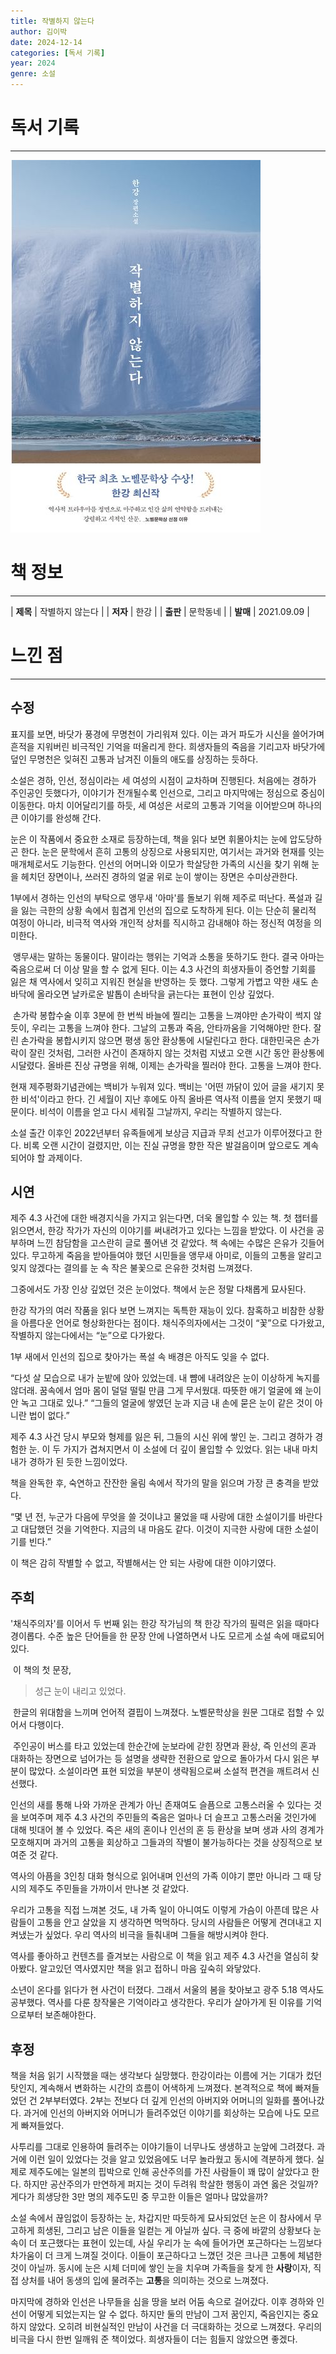 ```yaml
---
title: 작별하지 않는다
author: 김이박
date: 2024-12-14
categories: [독서 기록]
year: 2024
genre: 소설
---
```


# **독서 기록**
---
<img src="../assets/img/cover/book-004.jpg" alt="책 이미지" width="400"/>

# **책 정보**
---

| **제목** | 작별하지 않는다  |
| **저자** | 한강    |
| **출판** | 문학동네   |
| **발매** | 2021.09.09   |

# **느낀 점**
---
## **수정**
표지를 보면, 바닷가 풍경에 무명천이 가리워져 있다. 이는 과거 파도가 시신을 쓸어가며 흔적을 지워버린 비극적인 기억을 떠올리게 한다. 희생자들의 죽음을 기리고자 바닷가에 덮인 무명천은 잊혀진 고통과 남겨진 이들의 애도를 상징하는 듯하다.


소설은 경하, 인선, 정심이라는 세 여성의 시점이 교차하며 진행된다. 처음에는 경하가 주인공인 듯했다가, 이야기가 전개될수록 인선으로, 그리고 마지막에는 정심으로 중심이 이동한다. 마치 이어달리기를 하듯, 세 여성은 서로의 고통과 기억을 이어받으며 하나의 큰 이야기를 완성해 간다.


눈은 이 작품에서 중요한 소재로 등장하는데, 책을 읽다 보면 휘몰아치는 눈에 압도당하곤 한다. 눈은 문학에서 흔히 고통의 상징으로 사용되지만, 여기서는 과거와 현재를 잇는 매개체로서도 기능한다. 인선의 어머니와 이모가 학살당한 가족의 시신을 찾기 위해 눈을 헤치던 장면이나, 쓰러진 경하의 얼굴 위로 눈이 쌓이는 장면은 수미상관한다.


1부에서 경하는 인선의 부탁으로 앵무새 '아마'를 돌보기 위해 제주로 떠난다. 폭설과 길을 잃는 극한의 상황 속에서 힘겹게 인선의 집으로 도착하게 된다. 이는 단순히 물리적 여정이 아니라, 비극적 역사와 개인적 상처를 직시하고 감내해야 하는 정신적 여정을 의미한다.

​
앵무새는 말하는 동물이다. 말이라는 행위는 기억과 소통을 뜻하기도 한다. 결국 아마는 죽음으로써 더 이상 말을 할 수 없게 된다. 이는 4.3 사건의 희생자들이 증언할 기회를 잃은 채 역사에서 잊히고 지워진 현실을 반영하는 듯 했다. 그렇게 가볍고 약한 새도 손바닥에 올라오면 날카로운 발톱이 손바닥을 긁는다는 표현이 인상 깊었다.

​
손가락 봉합수술 이후 3분에 한 번씩 바늘에 찔리는 고통을 느껴야만 손가락이 썩지 않듯이, 우리는 고통을 느껴야 한다. 그날의 고통과 죽음, 안타까움을 기억해야만 한다. 잘린 손가락을 봉합시키지 않으면 평생 동안 환상통에 시달린다고 한다. 대한민국은 손가락이 잘린 것처럼, 그러한 사건이 존재하지 않는 것처럼 지냈고 오랜 시간 동안 환상통에 시달렸다. 올바른 진상 규명을 위해, 이제는 손가락을 찔러야 한다. 고통을 느껴야 한다.


현재 제주평화기념관에는 백비가 누워져 있다. 백비는 '어떤 까닭이 있어 글을 새기지 못한 비석'이라고 한다. 긴 세월이 지난 후에도 아직 올바른 역사적 이름을 얻지 못했기 때문이다. 비석이 이름을 얻고 다시 세워질 그날까지, 우리는 작별하지 않는다.


소설 출간 이후인 2022년부터 유족들에게 보상금 지급과 무죄 선고가 이루어졌다고 한다. 비록 오랜 시간이 걸렸지만, 이는 진실 규명을 향한 작은 발걸음이며 앞으로도 계속되어야 할 과제이다.


## **시연**  
제주 4.3 사건에 대한 배경지식을 가지고 읽는다면, 더욱 몰입할 수 있는 책.
첫 챕터를 읽으면서, 한강 작가가 자신의 이야기를 써내려가고 있다는 느낌을 받았다. 이 사건을 공부하며 느낀 참담함을 고스란히 글로 풀어낸 것 같았다. 책 속에는 수많은 은유가 깃들어 있다.
무고하게 죽음을 받아들여야 했던 시민들을 앵무새 아미로, 이들의 고통을 알리고 잊지 않겠다는 결의를 눈 속 작은 불꽃으로 은유한 것처럼 느껴졌다.

그중에서도 가장 인상 깊었던 것은 눈이었다.
책에서 눈은 정말 다채롭게 묘사된다.

한강 작가의 여러 작품을 읽다 보면 느껴지는 독특한 재능이 있다. 참혹하고 비참한 상황을 아름다운 언어로 형상화한다는 점이다. 채식주의자에서는 그것이 “꽃”으로 다가왔고, 작별하지 않는다에서는 “눈”으로 다가왔다.

1부 새에서 인선의 집으로 찾아가는 폭설 속 배경은 아직도 잊을 수 없다.

“다섯 살 모습으로 내가 눈밭에 앉아 있었는데. 내 뺨에 내려앉은 눈이 이상하게 녹지를 않더래. 꿈속에서 엄마 몸이 덜덜 떨릴 만큼 그게 무서웠대. 따뜻한 애기 얼굴에 왜 눈이 안 녹고 그대로 있나.”
“그들의 얼굴에 쌓였던 눈과 지금 내 손에 묻은 눈이 같은 것이 아니란 법이 없다.”

제주 4.3 사건 당시 부모와 형제를 잃은 뒤, 그들의 시신 위에 쌓인 눈. 그리고 경하가 경험한 눈.
이 두 가지가 겹쳐지면서 이 소설에 더 깊이 몰입할 수 있었다. 읽는 내내 마치 내가 경하가 된 듯한 느낌이었다.

책을 완독한 후, 숙연하고 잔잔한 울림 속에서 작가의 말을 읽으며 가장 큰 충격을 받았다.

“몇 년 전, 누군가 다음에 무엇을 쓸 것이냐고 물었을 때 사랑에 대한 소설이기를 바란다고 대답했던 것을 기억한다. 지금의 내 마음도 같다. 이것이 지극한 사랑에 대한 소설이기를 빈다.”

이 책은 감히 작별할 수 없고, 작별해서는 안 되는 사랑에 대한 이야기였다.

## **주희**  
'채식주의자'를 이어서 두 번째 읽는 한강 작가님의 책
한강 작가의 필력은 읽을 때마다 경이롭다.
수준 높은 단어들을 한 문장 안에 나열하면서 나도 모르게 소설 속에 매료되어 있다.

​
이 책의 첫 문장,

>성근 눈이 내리고 있었다.

​
한글의 위대함을 느끼며 언어적 결핍이 느껴졌다.
노벨문학상을 원문 그대로 접할 수 있어서 다행이다.

​
주인공이 버스를 타고 있었는데 한순간에 눈보라에 갇힌 장면과 환상, 즉 인선의 혼과 대화하는 장면으로 넘어가는 등 설명을 생략한 전환으로 앞으로 돌아가서 다시 읽은 부분이 많았다.
소설이라면 표현 되었을 부분이 생략됨으로써 소설적 편견을 깨트려서 신선했다.


인선의 새를 통해 나와 가까운 관계가 아닌 존재여도 슬픔으로 고통스러울 수 있다는 것을 보여주며 제주 4.3 사건의 주민들의 죽음은 얼마나 더 슬프고 고통스러울 것인가에 대해 빗대어 볼 수 있었다.
죽은 새의 혼이나 인선의 혼 등 환상을 보며 생과 사의 경계가 모호해지며 과거의 고통을 회상하고 그들과의 작별이 불가능하다는 것을 상징적으로 보여준 것 같다.
​

역사의 아픔을 3인칭 대화 형식으로 읽어내며 인선의 가족 이야기 뿐만 아니라 그 때 당시의 제주도 주민들을 가까이서 만나본 것 같았다.


우리가 고통을 직접 느껴본 것도, 내 가족 일이 아니여도 이렇게 가슴이 아픈데 많은 사람들이 고통을 안고 살았을 지 생각하면 먹먹하다.
당시의 사람들은 어떻게 견뎌내고 지켜냈는가 싶었다.
우리 역사의 비극을 들춰내며 그들을 해방시켜야 한다.


역사를 좋아하고 컨텐츠를 즐겨보는 사람으로 이 책을 읽고 제주 4.3 사건을 열심히 찾아봤다.
알고있던 역사였지만 책을 읽고 접하니 마음 깊숙히 와닿았다.


소년이 온다를 읽다가 현 사건이 터졌다.
그래서 서울의 봄을 찾아보고 광주 5.18 역사도 공부했다.
역사를 다룬 창작물은 기억이라고 생각한다.
우리가 살아가게 된 이유를 기억으로부터 보존해야한다.

## **후정**  
책을 처음 읽기 시작했을 때는 생각보다 실망했다. 한강이라는 이름에 거는 기대가 컸던 탓인지, 계속해서 변화하는 시간의 흐름이 어색하게 느껴졌다.
본격적으로 책에 빠져들었던 건 2부부터였다. 2부는 전보다 더 깊게 인선의 아버지와 어머니의 일화를 풀어나갔다. 과거에 인선의 아버지와 어머니가 들려주었던 이야기를 회상하는 모습에 나도 모르게 빠져들었다.


사투리를 그대로 인용하여 들려주는 이야기들이 너무나도 생생하고 눈앞에 그려졌다. 과거에 이런 일이 있었다는 것을 알고 있었음에도 너무 놀라웠고 동시에 격분하게 했다. 실제로 제주도에는 일본의 핍박으로 인해 공산주의를 가진 사람들이 꽤 많이 살았다고 한다. 하지만 공산주의가 만연하게 퍼지는 것이 두려워 학살한 행동이 과연 옳은 것일까? 게다가 희생당한 3만 명의 제주도민 중 무고한 이들은 얼마나 많았을까?


소설 속에서 끊임없이 등장하는 눈, 차갑지만 따듯하게 묘사되었던 눈은 이 참사에서 무고하게 희생된, 그리고 남은 이들을 일컫는 게 아닐까 싶다. 극 중에 바깥의 상황보다 눈 속이 더 포근했다는 표현이 있는데, 사실 우리가 눈 속에 들어가면 포근하다는 느낌보다 차가움이 더 크게 느껴질 것이다. 이들이 포근하다고 느꼈던 것은 크나큰 고통에 체념한 것이 아닐까. 동시에 눈은 시체 더미에 쌓인 눈을 치우며 가족들을 찾게 한 **사랑**이자, 직접 상처를 내어 동생의 입에 물려주는 **고통**을 의미하는 것으로 느껴졌다.


마지막에 경하와 인선은 나무들을 심을 땅을 보러 어둠 속으로 걸어갔다. 이후 경하와 인선이 어떻게 되었는지는 알 수 없다. 하지만 둘의 만남이 그저 꿈인지, 죽음인지는 중요하지 않았다. 오히려 비현실적인 만남이 사건을 더 극대화하는 것으로 느껴졌다.
우리의 비극을 다시 한번 일깨워 준 책이었다. 희생자들이 더는 힘들지 않았으면 좋겠다.
